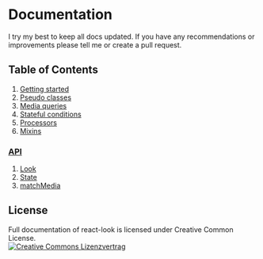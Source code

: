 # Documentation
I try my best to keep all docs updated. If you have any recommendations or improvements please tell me or create a pull request.

## Table of Contents
1. [Getting started](GettingStarted.md)
2. [Pseudo classes](PseduoClasses.md)
3. [Media queries](MediaQueries.md)
4. [Stateful conditions](StatefulConditions.md)
5. [Processors](Processors.md)
6. [Mixins](Mixins.md) 

### [API](api/API.md)
1. [Look](api/Look.md)
2. [State](api/State.md)
3. [matchMedia](api/matchMedia.md)

## License
Full documentation of react-look is licensed under Creative Common License.<br>
<a rel="license" href="http://creativecommons.org/licenses/by/4.0/"><img alt="Creative Commons Lizenzvertrag" style="border-width:0" src="https://i.creativecommons.org/l/by/4.0/88x31.png" /></a><br />